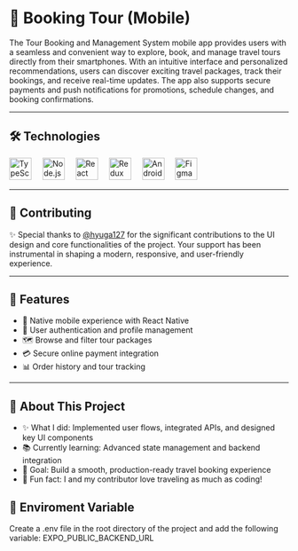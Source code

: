 <h1 align="left">📱 Booking Tour (Mobile)</h1>

<p align="left">
The Tour Booking and Management System mobile app provides users with a seamless and convenient way to explore, book, and manage travel tours directly from their smartphones. With an intuitive interface and personalized recommendations, users can discover exciting travel packages, track their bookings, and receive real-time updates. The app also supports secure payments and push notifications for promotions, schedule changes, and booking confirmations.
</p>

---

<h2 align="left">🛠️ Technologies</h2>

<div align="left">
  <img src="https://cdn.jsdelivr.net/gh/devicons/devicon/icons/typescript/typescript-original.svg" height="40" alt="TypeScript logo" />
  <img width="12" />
  <img src="https://cdn.jsdelivr.net/gh/devicons/devicon/icons/nodejs/nodejs-original.svg" height="40" alt="Node.js logo" />
  <img width="12" />
  <img src="https://cdn.jsdelivr.net/gh/devicons/devicon/icons/react/react-original.svg" height="40" alt="React Native logo" />
  <img width="12" />
  <img src="https://cdn.jsdelivr.net/gh/devicons/devicon/icons/redux/redux-original.svg" height="40" alt="Redux logo" />
  <img width="12" />
  <img src="https://cdn.simpleicons.org/android/3DDC84" height="40" alt="Android logo" />
  <img width="12" />
  <img src="https://skillicons.dev/icons?i=figma" height="40" alt="Figma logo" />
</div>

---

<h2 align="left">🤝 Contributing</h2>

<p align="left">
✨ Special thanks to <a href="https://github.com/hyuga127">@hyuga127</a> for the significant contributions to the UI design and core functionalities of the project. Your support has been instrumental in shaping a modern, responsive, and user-friendly experience.
</p>

---

<h2 align="left">🚀 Features</h2>

<ul align="left">
  <li>📱 Native mobile experience with React Native</li>
  <li>🔐 User authentication and profile management</li>
  <li>🗺️ Browse and filter tour packages</li>
  <li>💳 Secure online payment integration</li>
  <li>📊 Order history and tour tracking</li>
</ul>

---

<h2 align="left">📌 About This Project</h2>

<ul align="left">
  <li>✨ What I did: Implemented user flows, integrated APIs, and designed key UI components</li>
  <li>📚 Currently learning: Advanced state management and backend integration</li>
  <li>🎯 Goal: Build a smooth, production-ready travel booking experience</li>
  <li>🎲 Fun fact: I and my contributor love traveling as much as coding!</li>
</ul>


<h2 align="left">🔧 Enviroment Variable</h2>

<p align="left">
Create a .env file in the root directory of the project and add the following variable:
  EXPO_PUBLIC_BACKEND_URL
</p>
